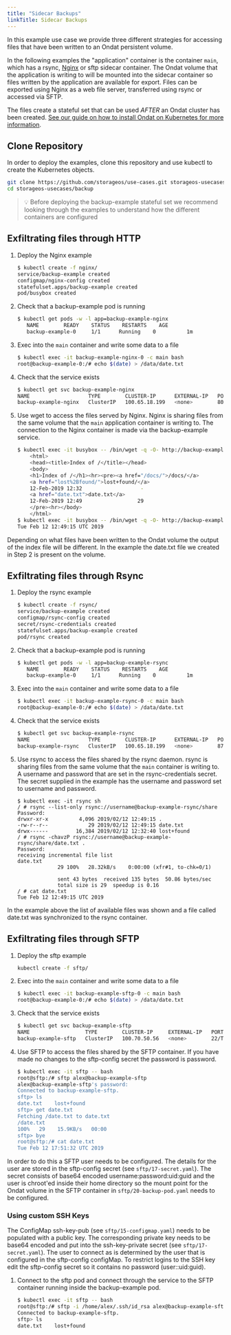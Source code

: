 ```yaml
---
title: "Sidecar Backups"
linkTitle: Sidecar Backups
---
```


In this example use case we provide three different strategies for accessing
files that have been written to an Ondat  persistent volume.

In the following examples the "application" container is the container `main`,
which has a rsync, [Nginx](https://www.nginx.com/) or sftp sidecar container. The Ondat volume that
the application is writing to will be mounted into the sidecar container so
files written by the application are available for export. Files can be
exported using Nginx as a web file server, transferred using rsync or accessed
via SFTP.

The files create a stateful set that can be used *AFTER* an Ondat cluster
has been created. [See our guide on how to install Ondat on Kubernetes for more
information](/docs/install/kubernetes).

## Clone Repository

In order to deploy the examples, clone this repository and use kubectl to create the
Kubernetes objects.

```bash
git clone https://github.com/storageos/use-cases.git storageos-usecases
cd storageos-usecases/backup
```

> 💡 Before deploying the backup-example stateful set we recommend looking
> through the examples to understand how the different containers are
> configured

## Exfiltrating files through HTTP

1. Deploy the Nginx example

    ```bash
    $ kubectl create -f nginx/
    service/backup-example created
    configmap/nginx-config created
    statefulset.apps/backup-example created
    pod/busybox created
    ```

1. Check that a backup-example pod is running

    ```bash
    $ kubectl get pods -w -l app=backup-example-nginx
       NAME        READY    STATUS    RESTARTS    AGE
       backup-example-0     1/1      Running    0          1m
    ```

1. Exec into the `main` container and write some data to a file

    ```bash
    $ kubectl exec -it backup-example-nginx-0 -c main bash
    root@backup-example-0:/# echo $(date) > /data/date.txt
    ```

1. Check that the service exists

    ```bash
    $ kubectl get svc backup-example-nginx
    NAME                   TYPE        CLUSTER-IP      EXTERNAL-IP   PORT(S)   AGE
    backup-example-nginx   ClusterIP   100.65.18.199   <none>        80/TCP    46s
    ```

1. Use wget to access the files served by Nginx. Nginx is sharing files from
   the same volume that the `main` application container is writing to. The
   connection to the Nginx container is made via the backup-example service.

    ```bash
    $ kubectl exec -it busybox -- /bin/wget -q -O- http://backup-example-nginx
        <html>
        <head><title>Index of /</title></head>
        <body>
        <h1>Index of /</h1><hr><pre><a href="/docs/">/docs/</a>
        <a href="lost%2Bfound/">lost+found/</a>
        12-Feb-2019 12:32                   -
        <a href="date.txt">date.txt</a>
        12-Feb-2019 12:49                  29
        </pre><hr></body>
        </html>
    $ kubectl exec -it busybox -- /bin/wget -q -O- http://backup-example-nginx/date.txt
    Tue Feb 12 12:49:15 UTC 2019
    ```

Depending on what files have been written to the Ondat volume the output of
the index file will be different. In the example the date.txt file we created
in Step 2 is present on the volume.

## Exfiltrating files through Rsync

1. Deploy the rsync example

    ```bash
    $ kubectl create -f rsync/
    service/backup-example created
    configmap/rsync-config created
    secret/rsync-credentials created
    statefulset.apps/backup-example created
    pod/rsync created
    ```

1. Check that a backup-example pod is running

    ```bash
    $ kubectl get pods -w -l app=backup-example-rsync
       NAME        READY    STATUS    RESTARTS    AGE
       backup-example-0     1/1      Running    0          1m
    ```

1. Exec into the `main` container and write some data to a file

    ```bash
    $ kubectl exec -it backup-example-rsync-0 -c main bash
    root@backup-example-0:/# echo $(date) > /data/date.txt
    ```

1. Check that the service exists

    ```bash
    $ kubectl get svc backup-example-rsync
    NAME                   TYPE        CLUSTER-IP      EXTERNAL-IP   PORT(S)   AGE
    backup-example-rsync   ClusterIP   100.65.18.199   <none>        873/TCP    46s
    ```

1. Use rsync to access the files shared by the rsync daemon. rsync is sharing
   files from the same volume that the `main` container is writing to. A
   username and password that are set in the rsync-credentials secret. The
   secret supplied in the example has the username and password set to username
   and password.

    ```
    $ kubectl exec -it rsync sh
    / # rsync --list-only rsync://username@backup-example-rsync/share
    Password:
    drwxr-xr-x          4,096 2019/02/12 12:49:15 .
    -rw-r--r--             29 2019/02/12 12:49:15 date.txt
    drwx------         16,384 2019/02/12 12:32:40 lost+found
    / # rsync -chavzP rsync://username@backup-example-rsync/share/date.txt .
    Password:
    receiving incremental file list
    date.txt
                 29 100%   28.32kB/s    0:00:00 (xfr#1, to-chk=0/1)

                 sent 43 bytes  received 135 bytes  50.86 bytes/sec
                 total size is 29  speedup is 0.16
    / # cat date.txt
    Tue Feb 12 12:49:15 UTC 2019
    ```

In the example above the list of available files was shown and a file called
date.txt was synchronized to the rsync container.

## Exfiltrating files through SFTP

1. Deploy the sftp example

    ```bash
    kubectl create -f sftp/
    ```

1. Exec into the `main` container and write some data to a file

    ```bash
    $ kubectl exec -it backup-example-sftp-0 -c main bash
    root@backup-example-0:/# echo $(date) > /data/date.txt
    ```

1. Check that the service exists

    ```bash
    $ kubectl get svc backup-example-sftp
    NAME                  TYPE        CLUSTER-IP     EXTERNAL-IP   PORT(S)   AGE
    backup-example-sftp   ClusterIP   100.70.50.56   <none>        22/TCP    2h
    ```

1. Use SFTP to access the files shared by the SFTP container. If you have made
   no changes to the sftp-config secret the password is password.

    ```bash
    $ kubectl exec -it sftp -- bash
    root@sftp:/# sftp alex@backup-example-sftp
    alex@backup-example-sftp's password:
    Connected to backup-example-sftp.
    sftp> ls
    date.txt    lost+found
    sftp> get date.txt
    Fetching /date.txt to date.txt
    /date.txt
    100%   29    15.9KB/s   00:00
    sftp> bye
    root@sftp:/# cat date.txt
    Tue Feb 12 17:51:32 UTC 2019
    ```

In order to do this a SFTP user needs to be configured. The details for the
user are stored in the sftp-config secret (see `sftp/17-secret.yaml`). The secret
consists of base64 encoded username:password:uid:guid and the user is chroot'ed
inside their home directory so the mount point for the Ondat volume in the
SFTP container in `sftp/20-backup-pod.yaml` needs to be configured.

### Using custom SSH Keys

The ConfigMap ssh-key-pub (see `sftp/15-configmap.yaml`) needs to be populated with a
public key. The corresponding private key needs to be base64 encoded and put
into the ssh-key-private secret (see `sftp/17-secret.yaml`). The user to connect as is
determined by the user that is configured in the sftp-config configMap. To
restrict logins to the SSH key edit the sftp-config secret so it contains no
password (user::uid:guid).

1. Connect to the sftp pod and connect through the service to the SFTP container
running inside the backup-example pod.

    ```bash
    $ kubectl exec -it sftp -- bash
    root@sftp:/# sftp -i /home/alex/.ssh/id_rsa alex@backup-example-sftp
    Connected to backup-example-sftp.
    sftp> ls
    date.txt    lost+found
    ```

